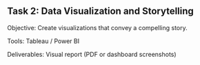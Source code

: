 ## Task 2: Data Visualization and Storytelling

Objective: Create visualizations that convey a compelling story.

Tools: Tableau / Power BI

Deliverables: Visual report (PDF or dashboard screenshots)



